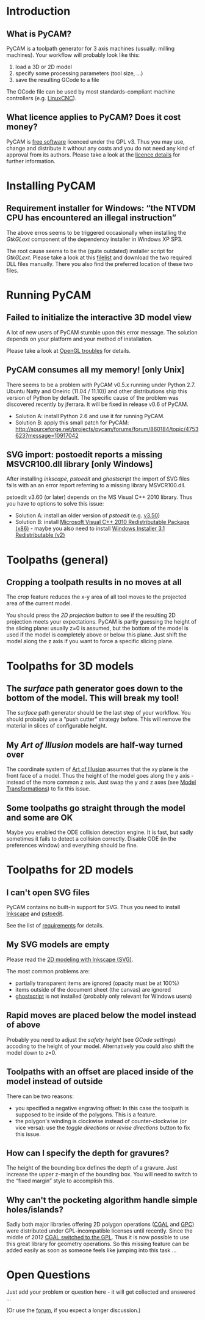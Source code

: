 Introduction
============

What is PyCAM?
--------------

PyCAM is a toolpath generator for 3 axis machines (usually: milling
machines). Your workflow will probably look like this:

1.  load a 3D or 2D model
2.  specify some processing parameters (tool size, ...)
3.  save the resulting GCode to a file

The GCode file can be used by most standards-compliant machine
controllers (e.g. [LinuxCNC](http://www.linuxcnc.org/)).

What licence applies to PyCAM? Does it cost money?
--------------------------------------------------

PyCAM is [free software](http://www.gnu.org/philosophy/free-sw.html)
licenced under the GPL v3. Thus you may use, change and distribute it
without any costs and you do not need any kind of approval from its
authors. Please take a look at the [licence
details](http://www.gnu.org/licenses/gpl.html) for further information.

Installing PyCAM
================

Requirement installer for Windows: “the NTVDM CPU has encountered an illegal instruction”
-----------------------------------------------------------------------------------------

The above erros seems to be triggered occasionally when installing the
*GtkGLext* component of the dependency installer in Windows XP SP3.

The root cause seems to be the (quite outdated) installer script for
*GtkGLext*. Please take a look at this
[filelist](http://sourceforge.net/projects/pycam/files/dependency-installer/win32/external_binaries/gtkglext/)
and download the two required DLL files manually. There you also find
the preferred location of these two files.

Running PyCAM
=============

Failed to initialize the interactive 3D model view
--------------------------------------------------

A lot of new users of PyCAM stumble upon this error message. The
solution depends on your platform and your method of installation.

Please take a look at [OpenGL troubles](opengl-troubles.md) for
details.

PyCAM consumes all my memory! \[only Unix\]
-------------------------------------------

There seems to be a problem with PyCAM v0.5.x running under Python 2.7.
Ubuntu Natty and Oneiric (11.04 / 11.10)) and other distributions ship
this version of Python by default. The specific cause of the problem was
discovered recently by jferrara. It will be fixed in release v0.6 of
PyCAM.

* Solution A: install Python 2.6 and use it for running PyCAM.
* Solution B: apply this small patch for PyCAM: <http://sourceforge.net/projects/pycam/forums/forum/860184/topic/4753623?message=10917042>

SVG import: postoedit reports a missing MSVCR100.dll library \[only Windows\]
-----------------------------------------------------------------------------

After installing *inkscape*, *pstoedit* and *ghostscript* the import of
SVG files fails with an an error report referring to a missing library
MSVCR100.dll.

pstoedit v3.60 (or later) depends on the MS Visual C++ 2010 library.
Thus you have to options to solve this issue:

* Solution A: install an older version of *pstoedit* (e.g. [v3.50](http://sourceforge.net/projects/pstoedit/files/pstoedit/3.50/))
* Solution B: install [Microsoft Visual C++ 2010 Redistributable Package (x86)](http://www.microsoft.com/download/en/details.aspx?id=5555) - maybe you also need to install [Windows Installer 3.1 Redistributable (v2)](http://www.microsoft.com/download/en/details.aspx?displaylang=en&id=25)

Toolpaths (general)
===================

Cropping a toolpath results in no moves at all
----------------------------------------------

The *crop* feature reduces the x-y area of all tool moves to the
projected area of the current model.

You should press the *2D projection* button to see if the resulting 2D
projection meets your expectations. PyCAM is partly guessing the height
of the slicing plane: usually z=0 is assumed, but the bottom of the
model is used if the model is completely above or below this plane. Just
shift the model along the z axis if you want to force a specific slicing
plane.

Toolpaths for 3D models
=======================

The *surface* path generator goes down to the bottom of the model. This will break my tool!
-------------------------------------------------------------------------------------------

The *surface* path generator should be the last step of your workflow.
You should probably use a “push cutter” strategy before. This will
remove the material in slices of configurable height.

My *Art of Illusion* models are half-way turned over
----------------------------------------------------

The coordinate system of [Art of Illusion](http://artofillusion.org/)
assumes that the xy plane is the front face of a model. Thus the height
of the model goes along the y axis - instead of the more common z axis.
Just swap the y and z axes (see 
[Model Transformations](model-transformations.md)) to fix this issue.

Some toolpaths go straight through the model and some are OK
------------------------------------------------------------

Maybe you enabled the ODE collision detection engine. It is fast, but
sadly sometimes it fails to detect a collision correctly. Disable ODE
(in the preferences window) and everything should be fine.

Toolpaths for 2D models
=======================

I can't open SVG files
----------------------

PyCAM contains no built-in support for SVG. Thus you need to install
[Inkscape](http://inkscape.org) and
[pstoedit](http://www.pstoedit.net/pstoedit).

See the list of
[requirements](requirements#Optional_external_programs) for
details.

My SVG models are empty
-----------------------

Please read the [2D modeling with Inkscape (SVG)](modeling-inkscape-svg.md).

The most common problems are:

-   partially transparent items are ignored (opacity must be at 100%)
-   items outside of the document sheet (the canvas) are ignored
-   [ghostscript](http://pages.cs.wisc.edu/~ghost/) is not installed
    (probably only relevant for Windows users)

Rapid moves are placed below the model instead of above
-------------------------------------------------------

Probably you need to adjust the *safety height* (see *GCode settings*)
accoding to the height of your model. Alternatively you could also shift
the model down to z=0.

Toolpaths with an offset are placed inside of the model instead of outside
--------------------------------------------------------------------------

There can be two reasons:

* you specified a negative engraving offset: In this case the toolpath is supposed to be inside of the polygons. This is a feature.
* the polygon's winding is clockwise instead of counter-clockwise (or vice versa): use the *toggle directions* or *revise directions* button to fix this issue.

How can I specify the depth for gravures?
-----------------------------------------

The height of the bounding box defines the depth of a gravure. Just
increase the upper z-margin of the bounding box. You will need to switch
to the “fixed margin” style to accomplish this.

Why can't the pocketing algorithm handle simple holes/islands?
--------------------------------------------------------------

Sadly both major libraries offering 2D polygon operations
([CGAL](http://www.cgal.org/) and
[GPC](http://www.cs.man.ac.uk/~toby/alan/software/)) were distributed
under GPL-incompatible licenses until recently. Since the middle of 2012
[CGAL switched to the GPL](http://www.cgal.org/license.html). Thus it is
now possible to use this great library for geometry operations. So this
missing feature can be added easily as soon as someone feels like
jumping into this task ...

Open Questions
==============

Just add your problem or question here - it will get collected and
answered ...

(Or use the
[forum](http://sourceforge.net/projects/pycam/forums/forum/860184), if
you expect a longer discussion.)
